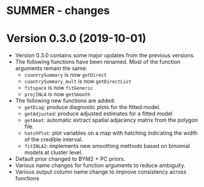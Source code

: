 # SUMMER - changes

Version 0.3.0 (2019-10-01) 
==========================
+ Version 0.3.0 contains some major updates from the previous versions. 
+ The following functions have been renamed. Most of the function arguments remain the same:
    * ``countrySummary`` is now ``getDirect``
    * ``cuontrySummary_mult`` is now ``getDirectList``
    * ``fitspace`` is now ``fitGeneric``
    * ``projINLA`` is now ``getSmooth``
+ The following new functions are added:
    + ``getDiag``: produce diagnostic plots for the fitted model.
    + ``getAdjusted``: produce adjusted estimates for a fitted model
    + ``getAmat``: automatic extract spatial adjacency matrix from the polygon file.
    + ``hatchPlot``: plot variables on a map with hatching indicating the width of the credible interval.
    + ``fitINLA2``: implements new smoothing methods based on binomial models at cluster level. 
+ Default prior changed to BYM2 + PC priors.
+ Various name changes for function arguments to reduce ambiguity. 
+ Various output column name change to improve consistency across functions